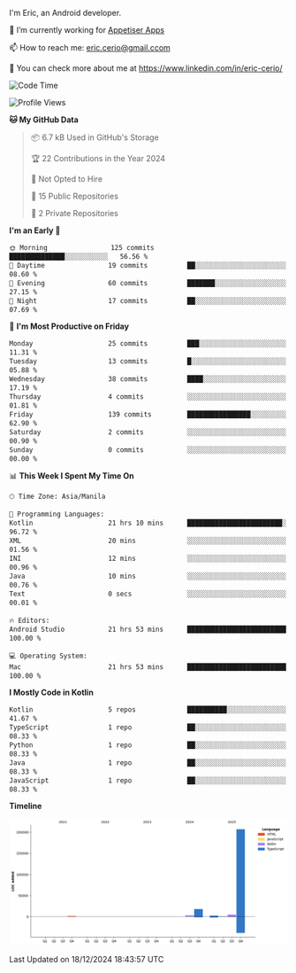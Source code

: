 
I'm Eric, an Android developer.

🔭 I’m currently working for [Appetiser Apps](http://appetiser.com.au)

📫 How to reach me: eric.cerio@gmail.ccom

👀 You can check more about me at https://www.linkedin.com/in/eric-cerio/

<!--START_SECTION:waka-->
![Code Time](http://img.shields.io/badge/Code%20Time-675%20hrs%202%20mins-blue)

![Profile Views](http://img.shields.io/badge/Profile%20Views-1-blue)

**🐱 My GitHub Data** 

> 📦 6.7 kB Used in GitHub's Storage 
 > 
> 🏆 22 Contributions in the Year 2024
 > 
> 🚫 Not Opted to Hire
 > 
> 📜 15 Public Repositories 
 > 
> 🔑 2 Private Repositories 
 > 
**I'm an Early 🐤** 

```text
🌞 Morning                125 commits         ██████████████░░░░░░░░░░░   56.56 % 
🌆 Daytime                19 commits          ██░░░░░░░░░░░░░░░░░░░░░░░   08.60 % 
🌃 Evening                60 commits          ███████░░░░░░░░░░░░░░░░░░   27.15 % 
🌙 Night                  17 commits          ██░░░░░░░░░░░░░░░░░░░░░░░   07.69 % 
```
📅 **I'm Most Productive on Friday** 

```text
Monday                   25 commits          ███░░░░░░░░░░░░░░░░░░░░░░   11.31 % 
Tuesday                  13 commits          █░░░░░░░░░░░░░░░░░░░░░░░░   05.88 % 
Wednesday                38 commits          ████░░░░░░░░░░░░░░░░░░░░░   17.19 % 
Thursday                 4 commits           ░░░░░░░░░░░░░░░░░░░░░░░░░   01.81 % 
Friday                   139 commits         ████████████████░░░░░░░░░   62.90 % 
Saturday                 2 commits           ░░░░░░░░░░░░░░░░░░░░░░░░░   00.90 % 
Sunday                   0 commits           ░░░░░░░░░░░░░░░░░░░░░░░░░   00.00 % 
```


📊 **This Week I Spent My Time On** 

```text
🕑︎ Time Zone: Asia/Manila

💬 Programming Languages: 
Kotlin                   21 hrs 10 mins      ████████████████████████░   96.72 % 
XML                      20 mins             ░░░░░░░░░░░░░░░░░░░░░░░░░   01.56 % 
INI                      12 mins             ░░░░░░░░░░░░░░░░░░░░░░░░░   00.96 % 
Java                     10 mins             ░░░░░░░░░░░░░░░░░░░░░░░░░   00.76 % 
Text                     0 secs              ░░░░░░░░░░░░░░░░░░░░░░░░░   00.01 % 

🔥 Editors: 
Android Studio           21 hrs 53 mins      █████████████████████████   100.00 % 

💻 Operating System: 
Mac                      21 hrs 53 mins      █████████████████████████   100.00 % 
```

**I Mostly Code in Kotlin** 

```text
Kotlin                   5 repos             ██████████░░░░░░░░░░░░░░░   41.67 % 
TypeScript               1 repo              ██░░░░░░░░░░░░░░░░░░░░░░░   08.33 % 
Python                   1 repo              ██░░░░░░░░░░░░░░░░░░░░░░░   08.33 % 
Java                     1 repo              ██░░░░░░░░░░░░░░░░░░░░░░░   08.33 % 
JavaScript               1 repo              ██░░░░░░░░░░░░░░░░░░░░░░░   08.33 % 
```



**Timeline**

![Lines of Code chart](https://raw.githubusercontent.com/eric-cerio/eric-cerio/main/assets/bar_graph.png)


 Last Updated on 18/12/2024 18:43:57 UTC
<!--END_SECTION:waka-->
